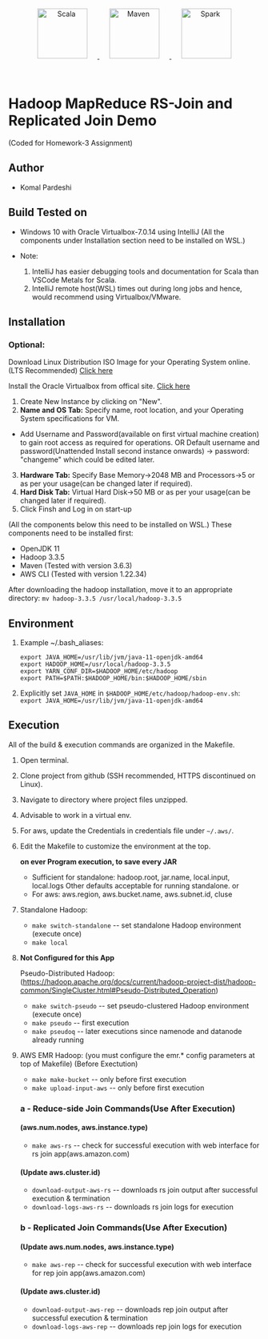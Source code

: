<p align="center">  
    <br>
	<a href="#">
        <img height=100 src="https://cdn.svgporn.com/logos/scala.svg" alt="Scala" title="Scala" hspace=20 />
        <img height=100 src="https://cdn.svgporn.com/logos/maven.svg" alt="Maven" title="Maven" hspace=20 />
        <img height=100 src="https://cdn.svgporn.com/logos/apache-spark.svg" alt="Spark" title="Spark" hspace=20 /> 
  </a>	
</p>
<br>

# Hadoop MapReduce RS-Join and Replicated Join Demo
(Coded for Homework-3 Assignment)

## Author
- Komal Pardeshi

## Build Tested on
- Windows 10 with Oracle Virtualbox-7.0.14 using IntelliJ
(All the components under Installation section need to be installed on WSL.)

- Note: 
	1) IntelliJ has easier debugging tools and documentation for Scala than VSCode Metals for Scala.
	2) IntelliJ remote host(WSL) times out during long jobs and hence, would recommend using Virtualbox/VMware.

## Installation
### Optional:
Download Linux Distribution ISO Image for your Operating System online.(LTS Recommended) [Click here](https://releases.ubuntu.com/)

Install the Oracle Virtualbox from offical site. [Click here](https://www.virtualbox.org/wiki/Downloads)
1) Create New Instance by clicking on "New".
2) **Name and OS Tab:** Specify name, root location, and your Operating System specifications for VM.
- Add Username and Password(available on first virtual machine creation) to gain root access as required for operations.
 OR
 Default username and password(Unattended Install second instance onwards) -> password: "changeme" which could be edited later.
3) **Hardware Tab:** Specify Base Memory->2048 MB and Processors->5 or as per your usage(can be changed later if required).
4) **Hard Disk Tab:** Virtual Hard Disk->50 MB or as per your usage(can be changed later if required).
5) Click Finsh and Log in on start-up

(All the components below this need to be installed on WSL.)
These components need to be installed first:
- OpenJDK 11
- Hadoop 3.3.5
- Maven (Tested with version 3.6.3)
- AWS CLI (Tested with version 1.22.34)

After downloading the hadoop installation, move it to an appropriate directory:
`mv hadoop-3.3.5 /usr/local/hadoop-3.3.5`

## Environment
1) Example ~/.bash_aliases:
	```
	export JAVA_HOME=/usr/lib/jvm/java-11-openjdk-amd64
	export HADOOP_HOME=/usr/local/hadoop-3.3.5
	export YARN_CONF_DIR=$HADOOP_HOME/etc/hadoop
	export PATH=$PATH:$HADOOP_HOME/bin:$HADOOP_HOME/sbin
	```

2) Explicitly set `JAVA_HOME` in `$HADOOP_HOME/etc/hadoop/hadoop-env.sh`:
	`export JAVA_HOME=/usr/lib/jvm/java-11-openjdk-amd64`

## Execution
All of the build & execution commands are organized in the Makefile.
1) Open terminal.
2) Clone project from github (SSH recommended, HTTPS discontinued on Linux).
3) Navigate to directory where project files unzipped.
4) Advisable to work in a virtual env.
5) For aws, update the Credentials in credentials file under `~/.aws/`.
6) Edit the Makefile to customize the environment at the top.

	**on ever Program execution, to save every JAR**
	
	- Sufficient for standalone: hadoop.root, jar.name, local.input, local.logs
	Other defaults acceptable for running standalone.
	or 
	- For aws: aws.region, aws.bucket.name, aws.subnet.id,  cluse
7) Standalone Hadoop:
	- `make switch-standalone`		-- set standalone Hadoop environment (execute once)
	- `make local`
8)  **Not Configured for this App** 

	Pseudo-Distributed Hadoop:
	(https://hadoop.apache.org/docs/current/hadoop-project-dist/hadoop-common/SingleCluster.html#Pseudo-Distributed_Operation)
	- `make switch-pseudo`			-- set pseudo-clustered Hadoop environment (execute once)
	- `make pseudo`					-- first execution
	- `make pseudoq`				-- later executions since namenode and datanode already running 
9) AWS EMR Hadoop: (you must configure the emr.* config parameters at top of Makefile)
	(Before Exectution)
	- `make make-bucket`			-- only before first execution
	- `make upload-input-aws`		-- only before first execution
	
	### a - Reduce-side Join Commands(Use After Execution)
	#### (aws.num.nodes, aws.instance.type)
	- `make aws-rs`					-- check for successful execution with web interface for rs join app(aws.amazon.com)

	#### (Update aws.cluster.id)
	- `download-output-aws-rs`		-- downloads rs join output after successful execution & termination
	- `download-logs-aws-rs`		-- downloads rs join logs for execution

	### b - Replicated Join Commands(Use After Execution)
	#### (Update aws.num.nodes, aws.instance.type)
	- `make aws-rep`				-- check for successful execution with web interface for rep join app(aws.amazon.com)

	#### (Update aws.cluster.id)
	- `download-output-aws-rep`		-- downloads rep join output after successful execution & termination
	- `download-logs-aws-rep`		-- downloads rep join logs for execution

 